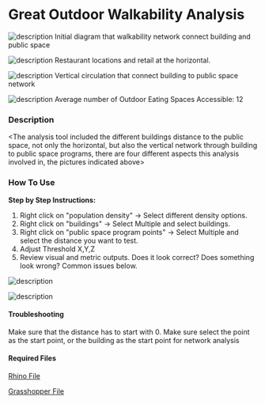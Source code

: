 # Great Outdoor Walkability Analysis



![description](https://github.com/tterrytang/XIM-GSAPP-Fa20/blob/main/src/tools/Network/walkability%20network%20analysis/0-Initial%20Diagram.jpg)
Initial diagram that walkability network connect building and public space

![description](https://github.com/tterrytang/XIM-GSAPP-Fa20/blob/main/src/tools/Network/walkability%20network%20analysis/1%20Restaurants%20Location.jpg)
Restaurant locations and retail at the horizontal.

![description](https://github.com/tterrytang/XIM-GSAPP-Fa20/blob/main/src/tools/Network/walkability%20network%20analysis/2%20Circulation.jpg)
Vertical circulation that connect building to public space network


![description](https://github.com/tterrytang/XIM-GSAPP-Fa20/blob/main/src/tools/Network/walkability%20network%20analysis/3%20Walkability.jpg)
Average number of Outdoor Eating Spaces Accessible: 12

### Description

<The analysis tool included the different buildings distance to the public space, not only the horizontal, but also the vertical network through building to public space programs, there are four different aspects this analysis involved in, the pictures indicated above>


### How To Use

<b>Step by Step Instructions:</b>


1. Right click on "population density" -> Select different density options.
2. Right click on "buildings" -> Select Multiple and select buildings.
3. Right click on "public space program points" -> Select Multiple and select the distance you want to test.
4. Adjust Threshold X,Y,Z
5. Review visual and metric outputs. Does it look correct? Does something look wrong? Common issues below.

![description](https://github.com/tterrytang/XIM-GSAPP-Fa20/blob/main/src/tools/Network/walkability%20network%20analysis/analysis%20grasshopper1.png)

![description](https://github.com/tterrytang/XIM-GSAPP-Fa20/blob/main/src/tools/Network/walkability%20network%20analysis/analysis%20grasshopper2.png)

#### Troubleshooting

Make sure that the distance has to start with 0. 
Make sure select the point as the start point, or the building as the start point for network analysis


#### Required Files

[Rhino File](https://github.com/tterrytang/XIM-GSAPP-Fa20/blob/main/src/tools/Network/walkability%20network%20analysis/files/The%20Great%20Outdoors.3dm)

[Grasshopper File](https://github.com/tterrytang/XIM-GSAPP-Fa20/blob/main/src/tools/Network/walkability%20network%20analysis/files/20201220_Walkability%20Analysis.gh)





<br />

